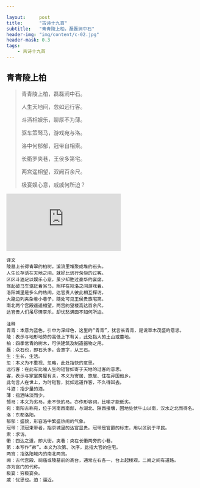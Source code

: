 ```yaml
---

layout:     post
title:      "古诗十九首"
subtitle:   "青青陵上柏，磊磊涧中石"
header-img: "img/content/c-02.jpg"
header-mask: 0.3
tags:
    - 古诗十九首
---
```




## 青青陵上柏

> 青青陵上柏，磊磊涧中石。
>
> 人生天地间，忽如远行客。
>
> 斗酒相娱乐，聊厚不为薄。
>
> 驱车策驽马，游戏宛与洛。
>
> 洛中何郁郁，冠带自相索。
>
> 长衢罗夹巷，王侯多第宅。
>
> 两宫遥相望，双阙百余尺。
>
> 极宴娱心意，戚戚何所迫？

![](http://api.nmb.show/xiaojiejie2.php)



```
译文
陵墓上长得青翠的柏树，溪流里堆聚成堆的石头。
人生长存活在天地之间，就好比远行匆匆的过客。
区区斗酒足以娱乐心意，虽少却胜过豪华的宴席。
驾起破马车驱赶着劣马，照样在宛洛之间游戏着。
洛阳城里是多么的热闹，达官贵人彼此相互探访。
大路边列夹杂着小巷子，随处可见王侯贵族宅第。
南北两个宫殿遥遥相望，两宫的望楼高达百余尺。
达官贵人们虽尽情享乐，却忧愁满面不知何所迫。

注释
青青：本意为蓝色，引申为深绿色，这里的“青青”，犹言长青青，是说草木茂盛的意思。
陵：表示与地形地势的高低上下有关，此处指大的土山或墓地。
柏：四季常青的树木，可供建筑及制造器物之用。
磊：众石也，即石头多。会意字，从三石。
生：生长，生活。
忽：本义为不重视、忽略，此处指快的意思。
远行客：在此有比喻人生的短暂如寄于天地的过客的意思。
客，表示与家室房屋有关，本义为寄居、旅居、住在异国他乡。
此句言人在世上，为时短暂，犹如远道作客，不久得回去。
斗酒：指少量的酒。
薄：指酒味淡而少。
驽马：本义为劣马，走不快的马。亦作形容词，比喻才能低劣。
宛：南阳古称宛，位于河南西南部，与湖北、陕西接壤，因地处伏牛山以南，汉水之北而得名。
洛：东都洛阳。
郁郁：盛貌，形容洛中繁盛热闹的气象。
冠带：顶冠束带者，指京城里的达官显贵。冠带是官爵的标志，用以区别于平民。
索：求访。
衢：四达之道，即大街。夹巷：央在长衢两旁的小巷。
第：本写作“弟”。本义为次第、次序，此指大官的住宅。
两宫：指洛阳城内的南北两宫。
阙：古代宫殿、祠庙或陵墓前的高台，通常左右各一，台上起楼观，二阙之间有道路。
亦为宫门的代称。
极宴：穷极宴会。
戚：忧思也。迫：逼近。
```

